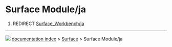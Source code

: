 # Surface Module/ja
1.  REDIRECT [Surface_Workbench/ja](Surface_Workbench/ja.md)



---
![](images/Button_right.svg) [documentation index](../README.md) > [Surface](Surface_Workbench.md) > Surface Module/ja
